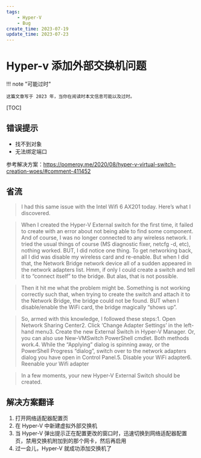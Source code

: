 ```yaml
---
tags:
    - Hyper-V
    - Bug
create_time: 2023-07-19
update_time: 2023-07-23
---
```


# Hyper-v 添加外部交换机问题


!!! note "可能过时"

    这篇文章写于 2023 年，当你在阅读时本文信息可能以及过时。

[TOC]

## 错误提示

* 找不到对象
* 无法绑定端口

参考解决方案：https://pomeroy.me/2020/08/hyper-v-virtual-switch-creation-woes/#comment-411452

## 省流

> I had this same issue with the Intel Wifi 6 AX201 today. Here’s what I discovered.

> When I created the Hyper-V External switch for the first time, it failed to create with an error about not being able to find some component. And of course, I was no longer connected to any wireless network. I tried the usual things of course (MS diagnostic fixer, netcfg -d, etc), nothing worked. BUT, I did notice one thing. To get networking back, all I did was disable my wireless card and re-enable. But when I did that, the Network Bridge network device all of a sudden appeared in the network adapters list. Hmm, if only I could create a switch and tell it to “connect itself” to the bridge. But alas, that is not possible.

> Then it hit me what the problem might be. Something is not working correctly such that, when trying to create the switch and attach it to the Network Bridge, the bridge could not be found. BUT when I disable/enable the WiFi card, the bridge magically “shows up”.

> So, armed with this knowledge, I followed these steps:1. Open Network Sharing Center2. Click ‘Change Adapter Settings’ in the left-hand menu3. Create the new External Switch in Hyper-V Manager. Or, you can also use New-VMSwitch PowerShell cmdlet. Both methods work.4. While the “Applying” dialog is spinning away, or the PowerShell Progress “dialog”, switch over to the network adapters dialog you have open in Control Panel.5. Disable your WiFi adapter6. Reenable your Wifi adapter

> In a few moments, your new Hyper-V External Switch should be created.


## 解决方案翻译

1. 打开网络适配器配置页
2. 在 Hyper-V 中新建虚拟外部交换机
3. 当 Hyper-V 弹出提示正在配置更改的窗口时，迅速切换到网络适配器配置页，禁用交换机附加到的那个网卡，然后再启用
4. 过一会儿，Hyper-V 就成功添加交换机了